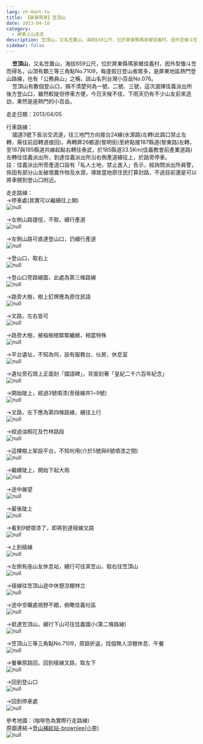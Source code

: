 ```yaml
---
lang: zh-Hant-tw
title: 【屏東瑪家】笠頂山
date: 2013-04-10
category: 
  - 屏東上山走走
description: 笠頂山，又名笠置山，海拔659公尺，位於屏東縣瑪家鄉佳義村，因外型像斗笠而得名，山頂有顆三等三角點No.7109，每逢假日登山者眾多，是屏東地區熱門登山路線，也有「公務員山」之稱，該山名列台灣小百岳No.076。 笠頂山有數個登山口，搞不清楚何為一號、二號、三號，這次選擇佳義派出所後方登山口，雖然較陡但停車方便，今日天候不佳，下雨天仍有不少山友前來造訪，果然是座熱門的小百岳。
sidebar: false
---
```


    **笠頂山**，又名笠置山，海拔659公尺，位於屏東縣瑪家鄉佳義村，因外型像斗笠而得名，山頂有顆三等三角點No.7109，每逢假日登山者眾多，是屏東地區熱門登山路線，也有「公務員山」之稱，該山名列台灣小百岳No.076。  
    笠頂山有數個登山口，搞不清楚何為一號、二號、三號，這次選擇佳義派出所後方登山口，雖然較陡但停車方便，今日天候不佳，下雨天仍有不少山友前來造訪，果然是座熱門的小百岳。

走走日期：2013/04/05

行車路線：  
    國道3號下長治交流道，往三地門方向接台24線(水源路)左轉(此路口禁止左轉，需往前迴轉道接回)，再轉屏26鄉道(黎明街)至終點接187縣道(黎東路)左轉，至187與185縣道共線起點右轉往泰武，於185縣道33.5Km(佳義教會前產業道路)左轉往佳義派出所，到達佳義派出所沿右側產道續往上，於路旁停車。  
註：佳義派出所旁產道口設有「私人土地，禁止進入」告示，經詢問派出所員警，係因有部分山友破壞農作物及水源，導致當地原住民打算封路，不過目前還是可以將車開到登山口附近。

走走路線：  
→停車處(其實可以繼續往上開)  
![null](image/255154472_l.jpg)

→左側山路捷徑，不取，續行產道  
![null](image/255154473_l.jpg)

→左側山路可直達登山口，仍續行產道  
![null](image/255154474_l.jpg)

→登山口，取右上  
![null](image/255154475_l.jpg)

→登山口旁路線圖，此處為第三條路線  
![null](image/255154477_l.jpg)

→路旁大樹，樹上釘牌應為原住民語  
![null](image/255154478_l.jpg)

→叉路，左右皆可  
![null](image/255154479_l.jpg)

→路旁大樹，被榕樹根緊緊纏繞，相當特殊  
![null](image/255154480_l.jpg)

→平台遺址，不知為何，設有服務台、伙房、休息室  
![null](image/255154481_l.jpg)

→遺址旁石頭上正面刻「國語碑」，背面刻著「皇紀二千六百年紀念」  
![null](image/255154484_l.jpg)

→開始陡上，經過3號噴漆(至稜線共1~9號)  
![null](image/255154485_l.jpg)

→叉路，左下應為第四條路線，續往上行  
![null](image/255154486_l.jpg)

→經過油桐花及竹林路段  
![null](image/255154487_l.jpg)

→這棵樹上架設平台，不知何用(介於5號與6號噴漆之間)  
![null](image/255154488_l.jpg)

→繼續陡上，開始下起大雨  
![null](image/255154490_l.jpg)

→途中展望  
![null](image/255154491_l.jpg)

→最後陡上  
![null](image/255154571_l.jpg)

→看到9號噴漆了，即將到達稜線叉路  
![null](image/255154494_l.jpg)

→上到稜線  
![null](image/255154495_l.jpg)

→左側有座山友休息站，續行可往真笠山，取右往笠頂山  
![null](image/255154502_l.jpg)

→稜線往笠頂山途中休憩涼棚林立  
![null](image/255154496_l.jpg)

→途中空曠處視野不錯，俯瞰佳義社區  
![null](image/255154497_l.jpg)

→抵達笠頂山，續行下山可往佳義國小(第二條路線)  
![null](image/255154498_l.jpg)

→笠頂山三等三角點No.7109，原路折返，找個無人涼棚休息、午餐  
![null](image/255154499_l.jpg)

→餐畢原路回，回到稜線叉路，取左下  
![null](image/255154501_l.jpg)

→回到登山口  
![null](image/255154504_l.jpg)

→回到停車處  
![null](image/255154505_l.jpg)

參考地圖：(咖啡色為實際行走路線)  
原圖連結→[登山補給站-brownlee(小李)](http://www.keepon.com.tw/DiscussLoad.aspx?code=314B5CF9AEC3A19113F6CAA6F539A662D300FD2BC2630F2F)  
![null](image/255188775_l.jpg)